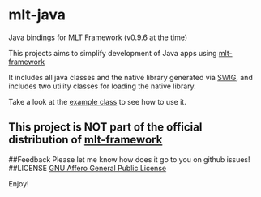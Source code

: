 # mlt-java
Java bindings for MLT Framework (v0.9.6 at the time)

This projects aims to simplify development of Java apps using [mlt-framework](http://www.mltframework.org/)

It includes all java classes and the native library generated via [SWIG](http://www.swig.org/), and includes two utility classes for loading the native library.

Take a look at the [example class](https://github.com/avcsa/mlt-java/blob/master/src/org/mltframework/test/Play.java) to see how to use it.

## This project is NOT part of the official distribution of [mlt-framework](http://www.mltframework.org/)

##Feedback
Please let me know how does it go to you on github issues! 
##LICENSE
[GNU Affero General Public License](http://www.gnu.org/licenses/agpl-3.0.html)

Enjoy!
